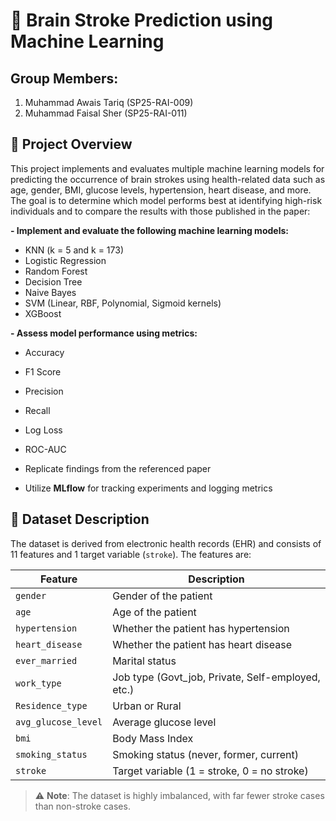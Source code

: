 # 🧠 Brain Stroke Prediction using Machine Learning

## Group Members:
1. Muhammad Awais Tariq (SP25-RAI-009)
2. Muhammad Faisal Sher (SP25-RAI-011)

## 📌 Project Overview

This project implements and evaluates multiple machine learning models for predicting the occurrence of brain strokes using health-related data such as age, gender, BMI, glucose levels, hypertension, heart disease, and more. The goal is to determine which model performs best at identifying high-risk individuals and to compare the results with those published in the paper:

**- Implement and evaluate the following machine learning models:**  
  - KNN (k = 5 and k = 173)
  - Logistic Regression
  - Random Forest
  - Decision Tree
  - Naive Bayes
  - SVM (Linear, RBF, Polynomial, Sigmoid kernels)
  - XGBoost

**- Assess model performance using metrics:**
  - Accuracy
  - F1 Score
  - Precision
  - Recall
  - Log Loss
  - ROC-AUC

- Replicate findings from the referenced paper
- Utilize **MLflow** for tracking experiments and logging metrics

## 📁 Dataset Description

The dataset is derived from electronic health records (EHR) and consists of 11 features and 1 target variable (`stroke`). The features are:

| Feature           | Description                                         |
|------------------|-----------------------------------------------------|
| `gender`          | Gender of the patient                              |
| `age`             | Age of the patient                                 |
| `hypertension`    | Whether the patient has hypertension               |
| `heart_disease`   | Whether the patient has heart disease              |
| `ever_married`    | Marital status                                     |
| `work_type`       | Job type (Govt_job, Private, Self-employed, etc.) |
| `Residence_type`  | Urban or Rural                                     |
| `avg_glucose_level` | Average glucose level                           |
| `bmi`             | Body Mass Index                                    |
| `smoking_status`  | Smoking status (never, former, current)            |
| `stroke`          | Target variable (1 = stroke, 0 = no stroke)        |

> ⚠️ **Note**: The dataset is highly imbalanced, with far fewer stroke cases than non-stroke cases.
